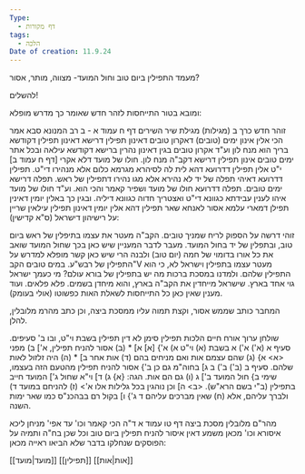 ```yaml
---
Type:
  - דף מקורות
tags:
  - הלכה
Date of creation: 11.9.24
---
```


מעמד התפילין ביום טוב וחול המועד-
מצווה, מותר, אסור?

להשלים!


ומובא בטור התייחסות לזהר חדש שאומר כך מדרש מופלא:

זוהר חדש כרך ב (מגילות) מגילת שיר השירים דף ח עמוד א - ב
רב המנונא סבא אמר הכי אלין אינון ימים (טובים) דאקרון טובים דאינון תפילין דרישא דאינון תפילין דקודשא בריך הוא מנח לון וע"ד אקרון טובים בגין דאינון נהרין ברישא דקודשא עילאה ובכל אתר ימים טובים אינון תפילין דרישא דקב"ה מנח לון. חולו של מועד דלא אקרי [דף ח עמוד ב] י"ט אלין תפילין דדרועא דהא לית לה לסיהרא מגרמא כלום אלא מנהירו די"ט. תפילין דדרועא דאיהי תפלה של יד לא נהירא אלא מגו נהירו דתפילין של ראש. תפלה דרישא ימים טובים. תפלה דדרועא חולו של מועד ושפיר קאמר והכי הוא. וע"ד חולו של מועד איהו לענין עבידתא כגוונא די"ט ואצטריך חדוה כגוונא דיליה. ובגין כך באלין יומין דאינין תפילן דמארי עלמא אסור לאנחא שאר תפילין דהא אלין יומין דאינון תפילין עילאין שריין על רישיהון דישראל (ס"א קדישין): 

זוהי דרשה על הספוק לריח שמניך טובים.
הקב"ה מעטר את עצמו בתיפלין של ראש ביום טוב, ובתפלין של יד בחול המועד.
מעבר לדבר המעניין שיש כאן בכך שחול המועד שואב את כל אורו בדומוי של חמה (יום טוב) ולבנה
הרי שיש כאן קשר מופלא למדרש על התפילין של רבש"ע. במים טובים הקב"V מעטר עצמו בתפילין וישראל לא, כי הוא התפילין שלהם. ולמדנו במסכת ברכות מה יש בתפילין של בורא עולם? מי כעמך ישראל גוי אחד בארץ.
שישראל מייחדין את הקב"ה בארץ, והוא מיחדן בשמים.
פלא פלאים.
ועוד מענין שאין כאן כל התייחסות לשאלת האות כפשוטו (אולי בעומק).




המחבר כותב שממש אסור, וקצת תמוה עליו ממסכת ביצה, וכן כתב מהרמ מלובלין, להלן.

שולחן ערוך אורח חיים הלכות תפילין סימן לא
דין תפילין בשבת וי"ט, ובו ב' סעיפים. 
סעיף א
(א') א') א בשבת (א) וי"ט א) א'} [א] א] * (ב) אסור להניח תפילין, א'] ב) מפני <א> א} (ג) שהם עצמם אות ואם מניחים בהם (ד) אות אחר ב] * (ה) היה זלזול לאות שלהם. 
סעיף ב
(ב') ב') ב ג] בחוה"מ גם כן ב'} אסור להניח תפילין מהטעם הזה בעצמו, שימי ב} חול המועד ב'] ג (ו) גם הם אות. הגה: {א} ג) ד] וי"א שחול ג'] המועד חייב בתפילין (ב"י בשם הרא"ש). <ב> ה] וכן נוהגין בכל גלילות אלו א'> (ז) להניחם במועד ד) ולברך עליהם, אלא (ח) שאין מברכים עליהם ד ג'} ו] בקול רם בבהכנ"ס כמו שאר ימות השנה. 


מהר"ם מלובלין מסכת ביצה דף טו עמוד א
ד"ה הכי קאמר וכו' עד אפי' מניחן ליכא איסורא וכו' מכאן משמע דאין איסור להניח תפילין ביום טוב וכל שכן בח"ה ותמיה על הפוסקים שנחלקו בדבר שלא הביאו ראייה מכאן:



[[מועד|מועד]]
[[תפילין]]
[[אות|אות]]
